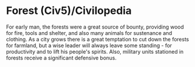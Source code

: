 # Forest (Civ5)/Civilopedia

For early man, the forests were a great source of bounty, providing wood for fire, tools and shelter, and also many animals for sustenance and clothing. As a city grows there is a great temptation to cut down the forests for farmland, but a wise leader will always leave some standing - for productivity and to lift his people's spirits. Also, military units stationed in forests receive a significant defensive bonus.